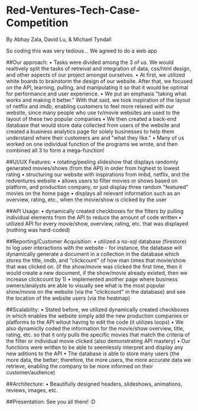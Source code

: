 # Red-Ventures-Tech-Case-Competition
By Abhay Zala, David Lu, & Michael Tyndall

So coding this was very tedious...
We agreed to do a web app

##Our approach:
    • Tasks were divided among the 3 of us. We would realtively split the tasks of retreival and integration of data, css/html design, and other aspects of our project amongst ourselves.
    • At first, we utilized white boards to brainstorm the design of our website. After that, we focused on the API, learning, pulling, and manipulating it so that it would be optimal for performance and user experience.
    • We put an emphasis "taking what works and making it better." With that said, we took inspiration of the layout of netflix and imdb, enabling customers to feel more relaxed with our website, since many people who use tv/movie websites are used to the layout of these two popular companies
    • We then created a back-end database that would store data collected from users of the website and created a business analytics page for solely businesses to help them understand where their customers are and "what they like."
    • Many of us worked on one individual function of the programs we wrote, and then combined all 3 to form a mega-function!


##UI/UX Features:
    • rotating/peeling slideshow that displays randomly generated movies/shows (from the API) in order from highest to lowest rating
    • structuring our website with inspirations from imbd, netflix, and the redventures website
    • allows users to filter movies or shows based on platform, and production company, or just display three random "featured" movies
    on the home page
    • displays all relevant information such as an overview, rating, etc., when the movie/show is clicked by the user

##API Usage:
    • dynamically created checkboxes for the filters by pulling individual elements from the API to reduce the amount of code written
    • utilized API for every movie/show, overview, rating, etc. that was displayed (nothing was hard-coded)

##Reporting/Customer Acquisition:
    • utilized a no-sql database (firestore) to log user interactions with the website - for instance, the database will dynamically generate a document in a collection in the database which stores the title, imdb, and "clickcount" of how man times that movie/show that was clicked on. (if the show/movie was clicked the first time, then it would create a new document, if the show/movie already existed, then we increase clickcount by 1)
    • implemented another page where business owners/analysts are able to visually see what is the most popular show/movie on the website (via the "clickcount" in the database) and see the location of the website users (via the heatmap)

##Scalability:
    • Stated before, we utilized dynamically created checkboxes in which enables the website simply add the new production companies or platforms to the API witout having to edit the code (it utilizes loops)
    • We also dynamiclly coded the information for the movie/show overview, title, rating, etc. so that it only pulls the specific movies that match the criteria of the filter or individual movie clicked (also demonstrating API mastery)
    • Our functions were written to be able to seemlessly interpret and display any new aditions to the API
    • The database is able to store many users (the more data, the better; therefore, the more users, the more accurate data we retrieve, enabling the company to be more informed on their customer/audience)

##Architecture:
    • Beautifully designed headers, slideshows, animations, reviews, images, etc.

##Presentation: 
    See you all there! :D
